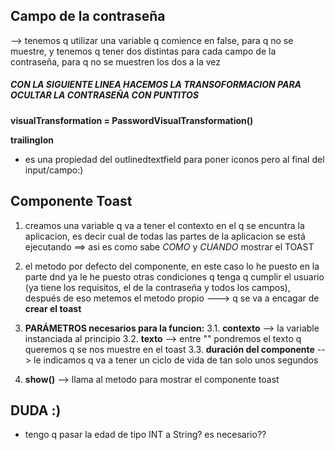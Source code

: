 
## Campo de la contraseña 

--> tenemos q utilizar una variable q comience en false, para q no se muestre, y
tenemos q tener dos distintas para cada campo de la contraseña, para q no se muestren los dos a la vez

##### CON LA SIGUIENTE LINEA HACEMOS LA TRANSOFORMACION PARA OCULTAR LA CONTRASEÑA CON PUNTITOS
**visualTransformation = PasswordVisualTransformation()**

**trailingIon**
- es una propiedad del outlinedtextfield para poner iconos pero al final del input/campo:)


## Componente Toast

1. creamos una variable q va a tener el contexto en el q se encuntra la aplicacion, es decir cual 
de todas las partes de la aplicacion se está ejecutando  ==> asi es como sabe *COMO* y *CUANDO*
mostrar el TOAST

2. el metodo por defecto del componente, en este caso lo he puesto en la parte dnd ya le he puesto
otras condiciones q tenga q cumplir el usuario (ya tiene los requisitos, el de la contraseña y 
todos los campos), después de eso metemos el metodo propio ---> q se va a encagar de **crear el toast**

3. **PARÁMETROS necesarios para la funcion:**
   3.1. **contexto** --> la variable instanciada al principio
   3.2. **texto** --> entre "" pondremos el texto q queremos q se nos muestre en el toast
   3.3. **duración del componente** --> le indicamos q va a tener un ciclo de vida de tan solo
   unos segundos

4. **show()** --> llama al metodo para mostrar el componente toast


## DUDA :)
- tengo q pasar la edad de tipo INT a String? es necesario??